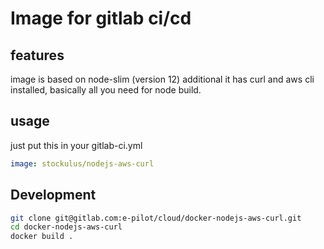 # Image for gitlab ci/cd

## features

image is based on node-slim (version 12)
additional it has curl and aws cli installed, basically all you need for node build.

## usage

just put this in your gitlab-ci.yml

```yml
image: stockulus/nodejs-aws-curl
```

## Development

```bash
git clone git@gitlab.com:e-pilot/cloud/docker-nodejs-aws-curl.git
cd docker-nodejs-aws-curl
docker build .
```
